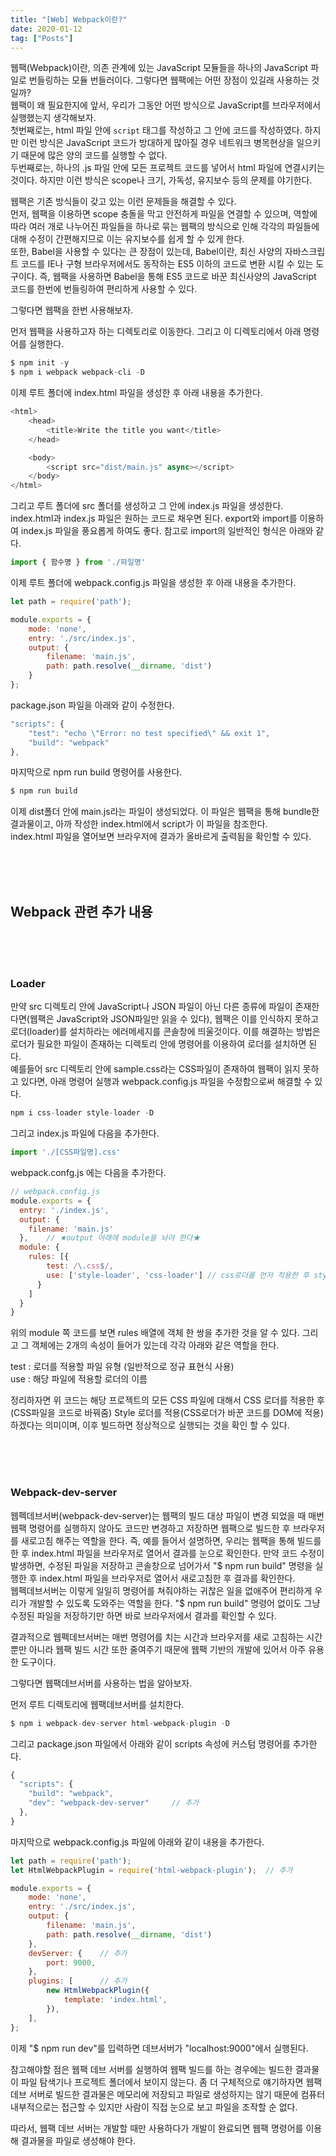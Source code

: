 ```yaml
---
title: "[Web] Webpack이란?"
date: 2020-01-12
tag: ["Posts"]
---
```

  

웹팩(Webpack)이란, 의존 관계에 있는 JavaScript 모듈들을 하나의 JavaScript 파일로 번들링하는 모듈 번들러이다. 그렇다면 웹팩에는 어떤 장점이 있길래 사용하는 것일까?  
웹팩이 왜 필요한지에 앞서, 우리가 그동안 어떤 방식으로 JavaScript를 브라우저에서 실행했는지 생각해보자.  
첫번째로는, html 파일 안에 `script` 태그를 작성하고 그 안에 코드를 작성하였다. 하지만 이런 방식은 JavaScript 코드가 방대하게 많아질 경우 네트워크 병목현상을 일으키기 때문에 많은 양의 코드를 실행할 수 없다.  
두번째로는, 하나의 .js 파일 안에 모든 프로젝트 코드를 넣어서 html 파일에 연결시키는 것이다. 하지만 이런 방식은 scope나 크기, 가독성, 유지보수 등의 문제를 야기한다.  
  
웹팩은 기존 방식들이 갖고 있는 이런 문제들을 해결할 수 있다.  
먼저, 웹팩을 이용하면 scope 충돌을 막고 안전하게 파일을 연결할 수 있으며, 역할에 따라 여러 개로 나누어진 파일들을 하나로 묶는 웹팩의 방식으로 인해 각각의 파일들에 대해 수정이 간편해지므로 이는 유지보수를 쉽게 할 수 있게 한다.  
또한, Babel을 사용할 수 있다는 큰 장점이 있는데, Babel이란, 최신 사양의 자바스크립트 코드를 IE나 구형 브라우저에서도 동작하는 ES5 이하의 코드로 변환 시킬 수 있는 도구이다. 즉, 웹팩을 사용하면 Babel을 통해 ES5 코드로 바꾼 최신사양의 JavaScript 코드를 한번에 번들링하여 편리하게 사용할 수 있다.  

그렇다면 웹팩을 한번 사용해보자.

먼저 웹팩을 사용하고자 하는 디렉토리로 이동한다.
그리고 이 디렉토리에서 아래 명령어를 실행한다.

``` javascript
$ npm init -y
$ npm i webpack webpack-cli -D
```

이제 루트 폴더에 index.html 파일을 생성한 후 아래 내용을 추가한다.

```javascript
<html>
    <head>
        <title>Write the title you want</title>
    </head>

    <body>
        <script src="dist/main.js" async></script>
    </body>
</html>
```

그리고 루트 폴더에 src 폴더를 생성하고 그 안에 index.js 파일을 생성한다.
index.html과 index.js 파일은 원하는 코드로 채우면 된다. export와 import를 이용하여 index.js 파일을 풍요롭게 하여도 좋다. 참고로 import의 일반적인 형식은 아래와 같다.

```javascript
import { 함수명 } from './파일명' 
```  

이제 루트 폴더에 webpack.config.js 파일을 생성한 후 아래 내용을 추가한다.  
  
```javascript
let path = require('path');

module.exports = {
    mode: 'none',
    entry: './src/index.js',
    output: {
        filename: 'main.js',
        path: path.resolve(__dirname, 'dist')
    }
};
```

package.json 파일을 아래와 같이 수정한다.

```javascript
"scripts": {
    "test": "echo \"Error: no test specified\" && exit 1",
    "build": "webpack"
},
```

마지막으로 npm run build 명령어를 사용한다.

```javascript
$ npm run build
```

이제 dist폴더 안에 main.js라는 파일이 생성되었다.
이 파일은 웹팩을 통해 bundle한 결과물이고, 아까 작성한 index.html에서 script가 이 파일을 참조한다.  
index.html 파일을 열어보면 브라우저에 결과가 올바르게 출력됨을 확인할 수 있다.  
  
<br><br><br>

## Webpack 관련 추가 내용  
  
<br><br><br>

### Loader

만약 src 디렉토리 안에 JavaScript나 JSON 파일이 아닌 다른 종류에 파일이 존재한다면(웹팩은 JavaScript와 JSON파일만 읽을 수 있다),
웹팩은 이를 인식하지 못하고 로더(loader)를 설치하라는 에러메세지를 콘솔창에 띄울것이다. 이를 해결하는 방법은 로더가 필요한 파일이 존재하는
디렉토리 안에 명령어를 이용하여 로더를 설치하면 된다.  
예를들어 src 디렉토리 안에 sample.css라는 CSS파일이 존재하여 웹팩이 읽지 못하고 있다면, 아래 명령어 실행과 webpack.config.js 파일을 수정함으로써 해결할 수 있다.

```javaScript
npm i css-loader style-loader -D
```

그리고 index.js 파일에 다음을 추가한다.

```javascript
import './[CSS파일명].css'
```

webpack.confg.js 에는 다음을 추가한다.

```javaScript
// webpack.config.js
module.exports = {
  entry: './index.js',
  output: {
    filename: 'main.js'
  },    // ★output 아래에 module을 놔야 한다★
  module: {
    rules: [{
        test: /\.css$/,
        use: ['style-loader', 'css-loader'] // css로더를 먼저 적용한 후 style로더를 적용해야하므로 순서가 바뀌지 않도록 주의
      }
    ]
  }
}
```

위의 module 쪽 코드를 보면 rules 배열에 객체 한 쌍을 추가한 것을 알 수 있다. 그리고 그 객체에는 2개의 속성이 들어가 있는데 각각 아래와 같은 역할을 한다.  
  
test : 로더를 적용할 파일 유형 (일반적으로 정규 표현식 사용)  
use : 해당 파일에 적용할 로더의 이름  
  
정리하자면 위 코드는 해당 프로젝트의 모든 CSS 파일에 대해서 CSS 로더를 적용한 후(CSS파일을 코드로 바꿔줌) Style 로더를 적용(CSS로더가 바꾼 코드를 DOM에 적용)하겠다는 의미이며, 이후 빌드하면 정상적으로 실행되는 것을 확인 할 수 있다.
  
<br><br><br>

### Webpack-dev-server  
  
웹펙데브서버(webpack-dev-server)는 웹팩의 빌드 대상 파일이 변경 되었을 때 매번 웹팩 명령어를 실행하지 않아도 코드만 변경하고 저장하면 웹팩으로 빌드한 후 브라우저를 새로고침 해주는 역할을 한다. 즉, 예를 들어서 설명하면, 우리는 웹팩을 통해 빌드를 한 후 index.html 파일을 브라우저로 열어서 결과를 눈으로 확인한다.
만약 코드 수정이 발생하면, 수정된 파일을 저장하고 콘솔창으로 넘어가서 "$ npm run build" 명령을 실행한 후 index.html 파일을 브라우저로 열어서 새로고침한 후 결과를 확인한다.  
웹펙데브서버는 이렇게 일일히 명령어를 쳐줘야하는 귀찮은 일을 없애주어 편리하게 우리가 개발할 수 있도록 도와주는 역할을 한다. "$ npm run build" 명령어 없이도
그냥 수정된 파일을 저장하기만 하면 바로 브라우저에서 결과를 확인할 수 있다.  
  
결과적으로 웹펙데브서버는 매번 명령어를 치는 시간과 브라우저를 새로 고침하는 시간 뿐만 아니라 웹팩 빌드 시간 또한 줄여주기 때문에 웹팩 기반의 개발에 있어서 아주 유용한 도구이다.  
  
그렇다면 웹팩데브서버를 사용하는 법을 알아보자.  
  
먼저 루트 디렉토리에 웹팩데브서버를 설치한다.

```javascript
$ npm i webpack-dev-server html-webpack-plugin -D
```

그리고 package.json 파일에서 아래와 같이 scripts 속성에 커스텀 명령어를 추가한다.

```javascript
{
  "scripts": {
    "build": "webpack",
    "dev": "webpack-dev-server"     // 추가
  },
}
```

마지막으로 webpack.config.js 파일에 아래와 같이 내용을 추가한다.  

```javascript
let path = require('path');
let HtmlWebpackPlugin = require('html-webpack-plugin');  // 추가

module.exports = {
    mode: 'none',
    entry: './src/index.js',
    output: {
        filename: 'main.js',
        path: path.resolve(__dirname, 'dist')
    },
    devServer: {    // 추가
        port: 9000,
    },
    plugins: [      // 추가
        new HtmlWebpackPlugin({
            template: 'index.html',
        }),
    ],
};
```

이제 "$ npm run dev"를 입력하면 데브서버가 "localhost:9000"에서 실행된다.  
  
참고해야할 점은 웹팩 데브 서버를 실행하여 웹팩 빌드를 하는 경우에는 빌드한 결과물이 파일 탐색기나 프로젝트 폴더에서 보이지 않는다. 좀 더 구체적으로 얘기하자면 웹팩 데브 서버로 빌드한 결과물은 메모리에 저장되고 파일로 생성하지는 않기 때문에 컴퓨터 내부적으로는 접근할 수 있지만 사람이 직접 눈으로 보고 파일을 조작할 순 없다.  
  
따라서, 웹팩 데브 서버는 개발할 때만 사용하다가 개발이 완료되면 웹팩 명령어를 이용해 결과물을 파일로 생성해야 한다.  

